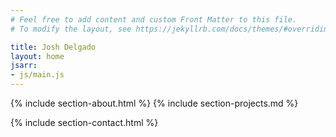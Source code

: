 ```yaml
---
# Feel free to add content and custom Front Matter to this file.
# To modify the layout, see https://jekyllrb.com/docs/themes/#overriding-theme-defaults

title: Josh Delgado
layout: home
jsarr:
- js/main.js
---
```


{% include section-about.html %}
{% include section-projects.md %}
<!-- {% include section-blog.html %} -->
{% include section-contact.html %}